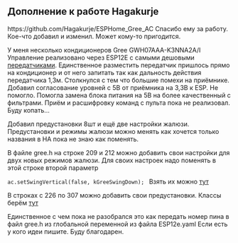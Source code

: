 <h2>Дополнение к работе Hagakurje</h2>
https://github.com/Hagakurje/ESPHome_Gree_AC
Спасибо ему за работу. 
Кое-что добавил и изменил. Может кому-то пригодится.

У меня несколько кондиционеров Gree GWH07AAA-K3NNA2A/I
Управление реализовано через ESP12E с самыми дешовыми [передатчиками](https://www.aliexpress.com/item/1005003672242023.html?spm=a2g0o.order_list.order_list_main.46.66361802bqKA42).
Единственное разместить передатчик пришлось прямо на кондиционер и от него запитать
так как дальность действия передатчика 1,3м. Столкнулся с тем что большие помехи на приёмнике.
Добавил согласование уровней с 5В от приёмника на 3,3В к ESP. Не помогло.
Помогла замена блока питания на 5В на более качественный с фильтрами.
Приём и расшифровку команд с пульта пока не реализовал. Буду копать...

Добавил предустановки 8шт и ещё две настройки жалюзи.
Предустановки и режимы жалюзи можно менять как хочется 
только названия в HA пока не знаю как поменять.

В файле gree.h на строке 209 и 212 можно добавить свои настройки для двух новых режимов жалюзи.
Для своих настроек надо поменять в этой строке второй параметр

`ac.setSwingVertical(false, kGreeSwingDown);
`
Взять их можно [тут](https://crankyoldgit.github.io/IRremoteESP8266/doxygen/html/ir__Gree_8h.html)

В строках с 226 по 307 можно добавить свои предустановки. 
Классы берём [тут](https://crankyoldgit.github.io/IRremoteESP8266/doxygen/html/classIRGreeAC.html#a1b571dea8a5bf553554e45074f3a01c0) 

Единственное с чем пока не разобрался это как передать номер пина в файл gree.h 
из глобальной переменной из файла ESP12e.yaml
Если есть у кого идеи пишите. Буду благодарен.